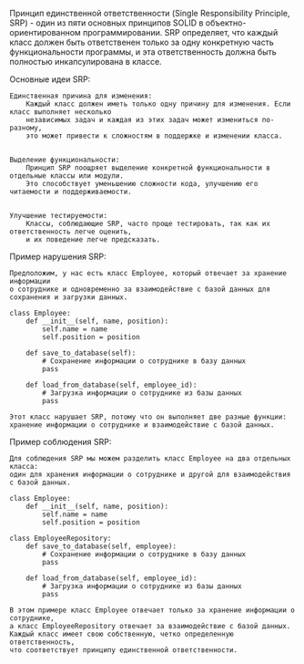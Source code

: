 
Принцип единственной ответственности (Single Responsibility Principle, SRP) - один из пяти основных
принципов SOLID в объектно-ориентированном программировании.
SRP определяет, что каждый класс должен быть ответственен только за одну конкретную часть
функциональности программы, и эта ответственность должна быть полностью инкапсулирована в классе.


Основные идеи SRP:

    Единственная причина для изменения:
        Каждый класс должен иметь только одну причину для изменения. Если класс выполняет несколько
        независимых задач и каждая из этих задач может измениться по-разному,
        это может привести к сложностям в поддержке и изменении класса.


    Выделение функциональности:
        Принцип SRP поощряет выделение конкретной функциональности в отдельные классы или модули.
        Это способствует уменьшению сложности кода, улучшению его читаемости и поддерживаемости.


    Улучшение тестируемости:
        Классы, соблюдающие SRP, часто проще тестировать, так как их ответственность легче оценить,
        и их поведение легче предсказать.



Пример нарушения SRP:

    Предположим, у нас есть класс Employee, который отвечает за хранение информации
    о сотруднике и одновременно за взаимодействие с базой данных для сохранения и загрузки данных.

    class Employee:
        def __init__(self, name, position):
            self.name = name
            self.position = position

        def save_to_database(self):
            # Сохранение информации о сотруднике в базу данных
            pass

        def load_from_database(self, employee_id):
            # Загрузка информации о сотруднике из базы данных
            pass

    Этот класс нарушает SRP, потому что он выполняет две разные функции:
    хранение информации о сотруднике и взаимодействие с базой данных.



Пример соблюдения SRP:

    Для соблюдения SRP мы можем разделить класс Employee на два отдельных класса:
    один для хранения информации о сотруднике и другой для взаимодействия с базой данных.

    class Employee:
        def __init__(self, name, position):
            self.name = name
            self.position = position

    class EmployeeRepository:
        def save_to_database(self, employee):
            # Сохранение информации о сотруднике в базу данных
            pass

        def load_from_database(self, employee_id):
            # Загрузка информации о сотруднике из базы данных
            pass

    В этом примере класс Employee отвечает только за хранение информации о сотруднике,
    а класс EmployeeRepository отвечает за взаимодействие с базой данных.
    Каждый класс имеет свою собственную, четко определенную ответственность,
    что соответствует принципу единственной ответственности.


